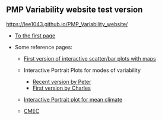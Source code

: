 ## PMP Variability website test version

https://lee1043.github.io/PMP_Variability_website/

- [To the first page](https://lee1043.github.io/PMP_Variability_website/home.html)

- Some reference pages:

  - [First version of interactive scatter/bar plots with maps](https://oceanonly.llnl.gov/durack1/dump/170725_JiwooLee/variability_mode/scripts_v1.0/results_v1.2_bookmark/simple_viewer/home.html)
  
  - Interactive Portrait Plots for modes of variability
    - [Recent version by Peter](https://oceanonly.llnl.gov/gleckler1/pptest/clickable_variability.html)
    - [First version by Charles](https://oceanonly.llnl.gov/doutriaux1/HTML/clickable_map.html)
  
  - [Interactive Portrait plot for mean climate](https://oceanonly.llnl.gov/gleckler1/pptest/clickable_portrait_3.html)
  
  - [CMEC](https://pcmdi.github.io/CMEC/capabilities.html)
